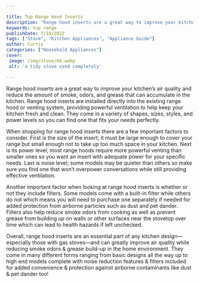 ```yaml
---

title: Top Range Hood Inserts
description: "Range hood inserts are a great way to improve your kitchen’s air quality and reduce the amount of smoke, odors, and grease that ca...scroll on and keep learning"
keywords: top range
publishDate: 7/18/2022
tags: ["Stove", "Kitchen Appliances", "Appliance Guide"]
author: Curtis
categories: ["Household Appliances"]
cover: 
 image: /img/stove/66.webp
 alt: 'a tidy stove used completely'

---
```


Range hood inserts are a great way to improve your kitchen’s air quality and reduce the amount of smoke, odors, and grease that can accumulate in the kitchen. Range hood inserts are installed directly into the existing range hood or venting system, providing powerful ventilation to help keep your kitchen fresh and clean. They come in a variety of shapes, sizes, styles, and power levels so you can find one that fits your needs perfectly.

When shopping for range hood inserts there are a few important factors to consider. First is the size of the insert; it must be large enough to cover your range but small enough not to take up too much space in your kitchen. Next is its power level; most range hoods require more powerful venting than smaller ones so you want an insert with adequate power for your specific needs. Last is noise level; some models may be quieter than others so make sure you find one that won’t overpower conversations while still providing effective ventilation.

Another important factor when looking at range hood inserts is whether or not they include filters. Some models come with a built-in filter while others do not which means you will need to purchase one separately if needed for added protection from airborne particles such as dust and pet dander. Filters also help reduce smoke odors from cooking as well as prevent grease from building up on walls or other surfaces near the stovetop over time which can lead to health hazards if left unchecked.

Overall, range hood inserts are an essential part of any kitchen design—especially those with gas stoves—and can greatly improve air quality while reducing smoke odors & grease build-up in the home environment. They come in many different forms ranging from basic designs all the way up to high end models complete with noise reduction features & filters included for added convenience & protection against airborne contaminants like dust & pet dander too!
